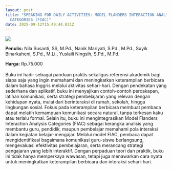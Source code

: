 ```yaml
---
layout: post
title: "SPEAKING FOR DAILY ACTIVITIES: MODEL FLANDERS INTERACTION ANALYSIS
  CATEGORIES (FIAC)"
date: 2025-09-12T15:49:44.031Z
---
```

![](/images/uploads/speaking-for-daily-activities-isbn.jpg)

**P﻿enulis:** Nila Susanti, SS, M.Pd.,
Nanik Mariyati, S.Pd., M.Pd.,
Suyik Binarkaheni, S.Pd., M.Li.,
Yuslaili Ningsih, S.Pd., M.Pd.

**Harga:** Rp.75.000\
\
Buku ini hadir sebagai panduan praktis sekaligus referensi akademik bagi siapa saja yang ingin memahami dan meningkatkan keterampilan berbicara dalam bahasa Inggris melalui aktivitas sehari-hari. Dengan pendekatan yang sederhana dan aplikatif, buku ini menyajikan contoh-contoh percakapan, latihan komunikasi, serta strategi pembelajaran yang relevan dengan kehidupan nyata, mulai dari berinteraksi di rumah, sekolah, hingga lingkungan sosial. Fokus pada keterampilan berbicara membuat pembaca dapat melatih kemampuan komunikasi secara natural, tanpa terkesan kaku atau terlalu formal. Selain itu, buku ini mengintegrasikan Model Flanders Interaction Analysis Categories (FIAC) sebagai kerangka analisis yang membantu guru, pendidik, maupun pembelajar memahami pola interaksi dalam kegiatan belajar-mengajar. Melalui model FIAC, pembaca dapat mengidentifikasi bagaimana komunikasi guru-siswa berlangsung, mengevaluasi efektivitas pembelajaran, serta merancang strategi pengajaran yang lebih interaktif. Dengan perpaduan teori dan praktik, buku ini tidak hanya memperkaya wawasan, tetapi juga menawarkan cara nyata untuk meningkatkan keterampilan berbicara dan interaksi sehari-hari.